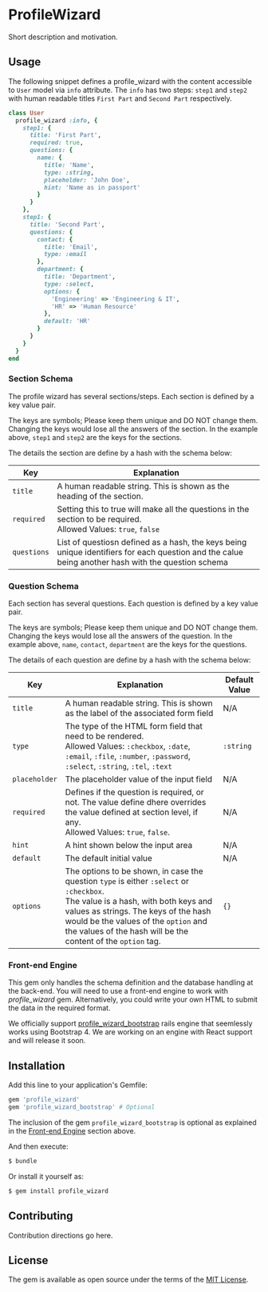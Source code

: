 # ProfileWizard
Short description and motivation.

## Usage
The following snippet defines a profile_wizard with the content accessible to `User` model via `info` attribute. The `info` has two steps: `step1` and `step2` with human readable titles `First Part` and `Second Part` respectively.

```ruby
class User
  profile_wizard :info, {
    step1: {
      title: 'First Part',
      required: true,
      questions: {
        name: {
          title: 'Name',
          type: :string,
          placeholder: 'John Doe',
          hint: 'Name as in passport'
        }
      }
    },
    step1: {
      title: 'Second Part',
      questions: {
        contact: {
          title: 'Email',
          type: :email
        },
        department: {
          title: 'Department',
          type: :select,
          options: {
            'Engineering' => 'Engineering & IT',
            'HR' => 'Human Resource'
          },
          default: 'HR'
        }
      }
    }
  }
end
```

### Section Schema
The profile wizard has several sections/steps. Each section is defined by a key value pair.

The keys are symbols; Please keep them unique and DO NOT change them. Changing the keys would lose all the answers of the section. In the example above, `step1` and `step2` are the keys for the sections.

The details the section are define by a hash with the schema below:

| Key | Explanation |
| --- | ----------- |
| `title` | A human readable string. This is shown as the heading of the section. |
| `required` | Setting this to true will make all the questions in the section to be required.<br>Allowed Values: `true`, `false` |
| `questions` | List of questiosn defined as a hash, the keys being unique identifiers for each question and the calue being another hash with the question schema |

### Question Schema
Each section has several questions. Each question is defined by a key value pair.

The keys are symbols; Please keep them unique and DO NOT change them. Changing the keys would lose all the answers of the question. In the example above, `name`, `contact`, `department` are the keys for the questions.

The details of each question are define by a hash with the schema below:

| Key | Explanation | Default Value |
| --- | ----------- | --------------|
| `title` | A human readable string. This is shown as the label of the associated form field | N/A |
| `type` | The type of the HTML form field that need to be rendered.<br>Allowed Values: `:checkbox`, `:date`, `:email`, `:file`, `:number`, `:password`, `:select`, `:string`, `:tel`, `:text` | `:string` |
| `placeholder` | The placeholder value of the input field | N/A |
| `required` | Defines if the question is required, or not. The value define dhere overrides the value defined at section level, if any.<br>Allowed Values: `true`, `false`. | N/A |
| `hint` | A hint shown below the input area | N/A |
| `default` | The default initial value | N/A |
| `options` | The options to be shown, in case the question `type` is either `:select` or `:checkbox`.<br>The value is a hash, with both keys and values as strings. The keys of the hash would be the values of the `option` and the values of the hash will be the content of the `option` tag. | `{}` |

### Front-end Engine
This gem only handles the schema definition and the database handling at the back-end. You will need to use a front-end engine to work with _profile_wizard_ gem. Alternatively, you could write your own HTML to submit the data in the required format.

We officially support [profile_wizard_bootstrap](https://github.com/CodeAstra/profile_wizard_bootstrap) rails engine that seemlessly works using Bootstrap 4. We are working on an engine with React support and will release it soon.

## Installation
Add this line to your application's Gemfile:

```ruby
gem 'profile_wizard'
gem 'profile_wizard_bootstrap' # Optional
```

The inclusion of the gem `profile_wizard_bootstrap` is optional as explained in the [Front-end Engine](#fornt-end-engine) section above.

And then execute:
```bash
$ bundle
```

Or install it yourself as:
```bash
$ gem install profile_wizard
```

## Contributing
Contribution directions go here.

## License
The gem is available as open source under the terms of the [MIT License](https://opensource.org/licenses/MIT).

